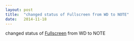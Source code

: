 ```yaml
---
layout: post
title:  "changed status of Fullscreen from WD to NOTE"
date:   2014-11-18
---
```


changed status of [Fullscreen](http://www.w3.org/TR/fullscreen/) from WD to NOTE

